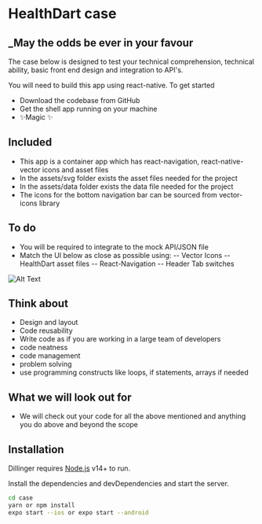 # HealthDart case
## _May the odds be ever in your favour

The case below is designed to test your technical comprehension, technical ability, basic front end design and integration to API's.

You will need to build this app using react-native. To get started

- Download the codebase from GitHub
- Get the shell app running on your machine
- ✨Magic ✨

## Included

- This app is a container app which has react-navigation, react-native-vector icons and asset files
- In the assets/svg folder exists the asset files needed for the project
- In the assets/data folder exists the data file needed for the project
- The icons for the bottom navigation bar can be sourced from vector-icons library

## To do
- You will be required to integrate to the mock API/JSON file 
- Match the UI below as close as possible using:
-- Vector Icons
-- HealthDart asset files
-- React-Navigation
-- Header Tab switches

![Alt Text](UI.gif)

## Think about
- Design and layout
- Code reusability
- Write code as if you are working in a large team of developers
- code neatness
- code management
- problem solving
- use programming constructs like loops, if statements, arrays if needed

## What we will look out for
- We will check out your code for all the above mentioned and anything you do above and beyond the scope

## Installation

Dillinger requires [Node.js](https://nodejs.org/) v14+ to run.

Install the dependencies and devDependencies and start the server.

```sh
cd case
yarn or npm install
expo start --ios or expo start --android 
```
